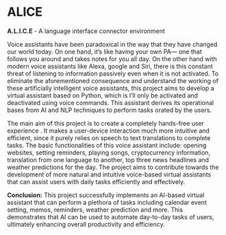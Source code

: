 # ALICE
**A.L.I.C.E** - A language interface connector environment

Voice assistants have been paradoxical in the way that they have changed our world today. On one hand, it’s like having your own PA— one that follows you around and takes notes for you all day. On the other hand with modern voice assistants like Alexa, google and Siri, there is this constant threat of listening to information passively even when it is not activated. To eliminate the  aforementioned consequence and understand the working of these artificially intelligent voice assistants, this project aims to develop a virtual assistant based on Python, which is I’ll only be activated and deactivated using voice commands. This assistant derives its operational bases from AI and NLP techniques to perform tasks orated by the users. 

The main aim of this project is to create a completely hands-free user experience . It makes a user-device interaction much more intuitive and efficient, since it purely relies on speech to text translations to complete tasks. The basic functionalities of this voice assistant include: opening websites, setting reminders, playing songs, cryptocurrency information, translation from one language to another, top three news headlines and weather predictions for the day. The project aims to contribute towards the development of more natural and intuitive voice-based virtual assistants that can assist users with daily tasks efficiently and effectively. 

**Conclusion:** 
This project successfully implements an AI-based virtual assistant that can perform a plethora of tasks including calendar event setting, memos, reminders, weather prediction and more. This demonstrates that AI can be used to automate day-to-day tasks of users, ultimately enhancing overall productivity and efficiency.
